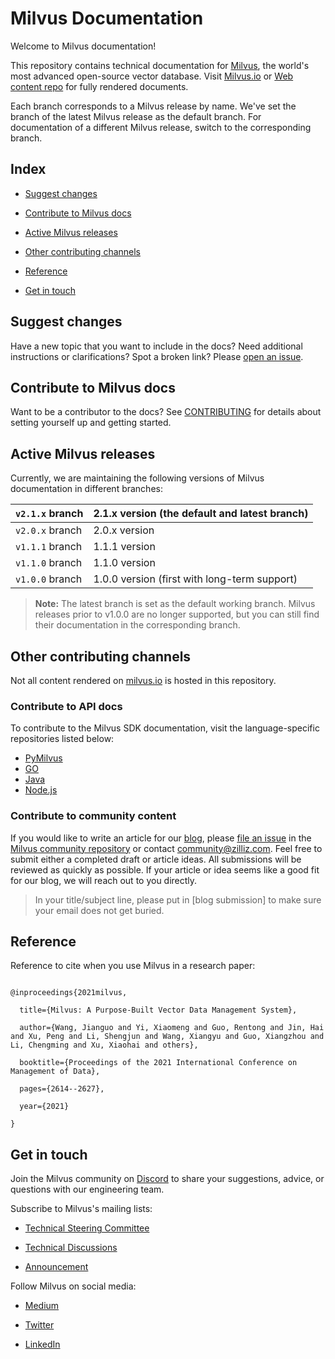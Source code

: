# Milvus Documentation

Welcome to Milvus documentation!

This repository contains technical documentation for [Milvus](https://github.com/milvus-io/milvus), the world's most advanced open-source vector database. Visit [Milvus.io](https://milvus.io/docs) or [Web content repo](https://github.com/milvus-io/web-content) for fully rendered documents.

Each branch corresponds to a Milvus release by name. We've set the branch of the latest Milvus release as the default branch. For documentation of a different Milvus release, switch to the corresponding branch.

## Index

- [Suggest changes](#suggest-changes)

- [Contribute to Milvus docs](#contribute-to-milvus-docs)

- [Active Milvus releases](#active-milvus-releases)

- [Other contributing channels](#other-contributing-channels)

- [Reference](#reference)

- [Get in touch](#get-in-touch)

## Suggest changes

Have a new topic that you want to include in the docs? Need additional instructions or clarifications? Spot a broken link? Please [open an issue](https://github.com/milvus-io/milvus-docs/issues/new/choose).

## Contribute to Milvus docs

Want to be a contributor to the docs? See [CONTRIBUTING](CONTRIBUTING.md) for details about setting yourself up and getting started.

## Active Milvus releases

Currently, we are maintaining the following versions of Milvus documentation in different branches:

| `v2.1.x` branch | 2.1.x version (the default and latest branch) |
| --------------- | --------------------------------------------- |
| `v2.0.x` branch | 2.0.x version                                 |
| `v1.1.1` branch | 1.1.1 version                                 |
| `v1.1.0` branch | 1.1.0 version                                 |
| `v1.0.0` branch | 1.0.0 version (first with long-term support)  |

> **Note:**
> The latest branch is set as the default working branch.
> Milvus releases prior to v1.0.0 are no longer supported, but you can still find their documentation in the corresponding branch.

## Other contributing channels

Not all content rendered on [milvus.io](https://milvus.io/docs) is hosted in this repository.

### Contribute to API docs

To contribute to the Milvus SDK documentation, visit the language-specific repositories listed below:

- [PyMilvus](https://github.com/milvus-io/pymilvus)
- [GO](https://github.com/milvus-io/milvus-sdk-go)
- [Java](https://github.com/milvus-io/milvus-sdk-java)
- [Node.js](https://github.com/milvus-io/milvus-sdk-node)

### Contribute to community content

If you would like to write an article for our [blog](https://medium.com/unstructured-data-service), please [file an issue](https://github.com/milvus-io/community/issues/new) in the [Milvus community repository](https://github.com/milvus-io/community) or contact community@zilliz.com. Feel free to submit either a completed draft or article ideas. All submissions will be reviewed as quickly as possible. If your article or idea seems like a good fit for our blog, we will reach out to you directly.

> In your title/subject line, please put in [blog submission] to make sure your email does not get buried.

## Reference

Reference to cite when you use Milvus in a research paper:

```

@inproceedings{2021milvus,

  title={Milvus: A Purpose-Built Vector Data Management System},

  author={Wang, Jianguo and Yi, Xiaomeng and Guo, Rentong and Jin, Hai and Xu, Peng and Li, Shengjun and Wang, Xiangyu and Guo, Xiangzhou and Li, Chengming and Xu, Xiaohai and others},

  booktitle={Proceedings of the 2021 International Conference on Management of Data},

  pages={2614--2627},

  year={2021}

}

```

## Get in touch

Join the Milvus community on [Discord](https://discord.com/invite/8uyFbECzPX) to share your suggestions, advice, or questions with our engineering team.

Subscribe to Milvus's mailing lists:

- [Technical Steering Committee](https://lists.lfai.foundation/g/milvus-tsc)

- [Technical Discussions](https://lists.lfai.foundation/g/milvus-technical-discuss)

- [Announcement](https://lists.lfai.foundation/g/milvus-announce)

Follow Milvus on social media:

- [Medium](https://medium.com/@milvusio)

- [Twitter](https://twitter.com/milvusio)

- [LinkedIn](https://www.linkedin.com/company/the-milvus-project)
